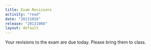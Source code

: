 ```yaml
---
title: Exam Revisions
activity: "read"
date: "20131016"
release: "20131008"
layout: default
---
```


Your revisions to the exam are due today. Please bring them to class.
